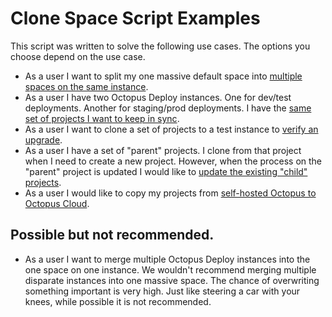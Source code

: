 # Clone Space Script Examples
This script was written to solve the following use cases.  The options you choose depend on the use case.

- As a user I want to split my one massive default space into [multiple spaces on the same instance](UseCase-BreakUpSpace.md).
- As a user I have two Octopus Deploy instances.  One for dev/test deployments.  Another for staging/prod deployments.  I have the [same set of projects I want to keep in sync](UseCase-KeepInstancesInSync.md).
- As a user I want to clone a set of projects to a test instance to [verify an upgrade](UseCase-CopyToTestInstance.md).
- As a user I have a set of "parent" projects.  I clone from that project when I need to create a new project.  However, when the process on the "parent" project is updated I would like to [update the existing "child" projects](UseCase-ParentChildProjects.md).
- As a user I would like to copy my projects from [self-hosted Octopus to Octopus Cloud](UseCase-MigrateFromSelfHostedToCloud.md).

## Possible but not recommended.

- As a user I want to merge multiple Octopus Deploy instances into the one space on one instance.  We wouldn't recommend merging multiple disparate instances into one massive space.  The chance of overwriting something important is very high.  Just like steering a car with your knees, while possible it is not recommended.